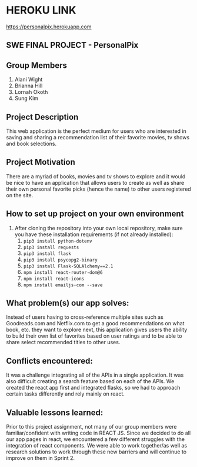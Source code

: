 # HEROKU LINK
https://personalpix.herokuapp.com

## SWE FINAL PROJECT - PersonalPix

## Group Members 
1. Alani Wight
2. Brianna Hill
3. Lornah Okoth
4. Sung Kim

## Project Description
This web application is the perfect medium for users who are interested in saving and sharing a recommendation list of their favorite movies, tv shows and book selections. 

## Project Motivation
There are a myriad of books, movies and tv shows to explore and it would be nice to have an application that allows users to create as well as share their own personal favorite picks (hence the name) to other users registered on the site. 

## How to set up project on your own environment
1. After cloning the repository into your own local repository, make sure you have these installation requirements (if not already installed):
    1. `pip3 install python-dotenv`
    2. `pip3 install requests`
    3. `pip3 install flask`
    4. `pip3 install psycopg2-binary`
    5. `pip3 install Flask-SQLAlchemy==2.1`
    6. `npm install react-router-dom@6`
    7. `npm install react-icons`
    8. `npm install emailjs-com --save`
    
    

## What problem(s) our app solves:
Instead of users having to cross-reference multiple sites such as Goodreads.com and Netflix.com to get a good recommendations on what book, etc. they want to explore next, this application gives users the ability to build their own list of favorites based on user ratings and to be able to share select recommended titles to other uses.

## Conflicts encountered:
It was a challenge integrating all of the APIs in a single application. It was also difficult creating a search feature based on each of the APIs. We created the react app first and integrated flasks, so we had to approach certain tasks differently and rely mainly on react.

## Valuable lessons learned:
Prior to this project assignment, not many of our group members were familiar/confident with writing code in REACT JS. Since we decided to do all our app pages in react, we encountered a few different struggles with the integration of react components. We were able to work together/as well as research solutions to work through these new barriers and will continue to improve on them in Sprint 2. 

